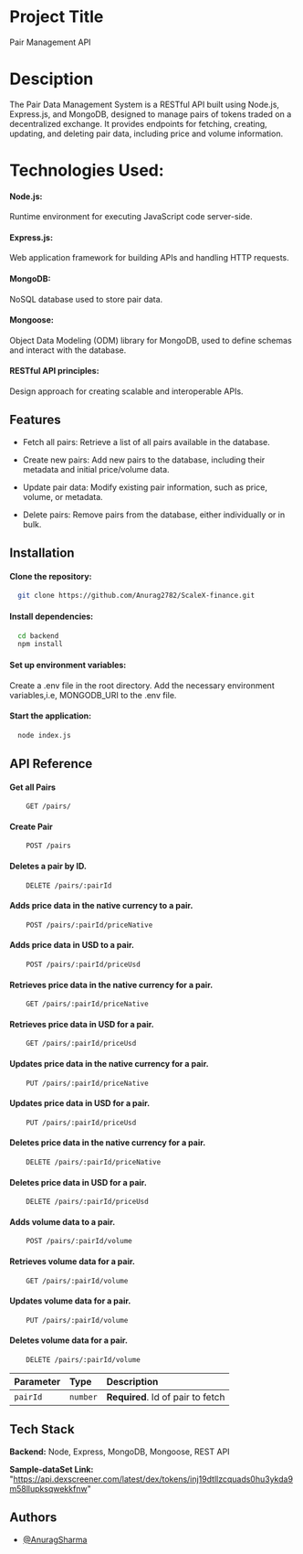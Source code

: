 
# Project Title

Pair Management API

# Desciption

The Pair Data Management System is a RESTful API built using Node.js, Express.js, and MongoDB, designed to manage pairs of tokens traded on a decentralized exchange. It provides endpoints for fetching, creating, updating, and deleting pair data, including price and volume information.


# Technologies Used:

#### Node.js: 
Runtime environment for executing JavaScript code server-side.

#### Express.js: 
Web application framework for building APIs and handling HTTP requests.

#### MongoDB: 
NoSQL database used to store pair data.

#### Mongoose: 
Object Data Modeling (ODM) library for MongoDB, used to define schemas and interact with the database.

#### RESTful API principles: 
Design approach for creating scalable and interoperable APIs.

## Features

- Fetch all pairs: Retrieve a list of all pairs available in the database.

- Create new pairs: Add new pairs to the database, including their metadata and initial price/volume data.

- Update pair data: Modify existing pair information, such as price, volume, or metadata.

- Delete pairs: Remove pairs from the database, either individually or in bulk.


## Installation

#### Clone the repository:


```bash
  git clone https://github.com/Anurag2782/ScaleX-finance.git
```

#### Install dependencies:
```bash
  cd backend
  npm install
```

#### Set up environment variables:

Create a .env file in the root directory.
Add the necessary environment variables,i.e, MONGODB_URI to the .env file.

#### Start the application:
```bash
  node index.js
```

    
## API Reference

#### Get all Pairs

```http
    GET /pairs/
```
#### Create Pair

```http
    POST /pairs

```
#### Deletes a pair by ID.

```http
    DELETE /pairs/:pairId

```
#### Adds price data in the native currency to a pair.

```http
    POST /pairs/:pairId/priceNative

```
#### Adds price data in USD to a pair.

```http
    POST /pairs/:pairId/priceUsd

```
#### Retrieves price data in the native currency for a pair.

```http
    GET /pairs/:pairId/priceNative

```
#### Retrieves price data in USD for a pair.

```http
    GET /pairs/:pairId/priceUsd
```
#### Updates price data in the native currency for a pair.

```http
    PUT /pairs/:pairId/priceNative
```
#### Updates price data in USD for a pair.

```http
    PUT /pairs/:pairId/priceUsd

```
#### Deletes price data in the native currency for a pair.

```http
    DELETE /pairs/:pairId/priceNative
```
#### Deletes price data in USD for a pair.

```http
    DELETE /pairs/:pairId/priceUsd

```
#### Adds volume data to a pair.

```http
    POST /pairs/:pairId/volume

```
#### Retrieves volume data for a pair.

```http
    GET /pairs/:pairId/volume

```
#### Updates volume data for a pair.

```http
    PUT /pairs/:pairId/volume

```
#### Deletes volume data for a pair.

```http
    DELETE /pairs/:pairId/volume
```


| Parameter | Type     | Description                       |
| :-------- | :------- | :-------------------------------- |
| `pairId`      | `number` | **Required**. Id of pair to fetch |




## Tech Stack

**Backend:** Node, Express, MongoDB, Mongoose, REST API

**Sample-dataSet Link:** "https://api.dexscreener.com/latest/dex/tokens/inj19dtllzcquads0hu3ykda9m58llupksqwekkfnw"



## Authors

- [@AnuragSharma](https://www.github.com/Anurag2782/)

